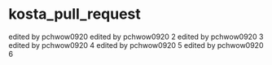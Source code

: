 # kosta_pull_request
edited by pchwow0920
edited by pchwow0920 2
edited by pchwow0920 3
edited by pchwow0920 4
edited by pchwow0920 5
edited by pchwow0920 6
